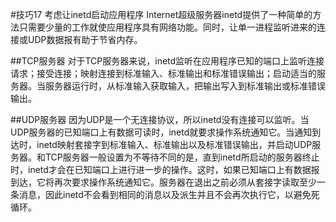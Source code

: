 #技巧17 考虑让inetd启动应用程序
Internet超级服务器inetd提供了一种简单的方法只需要少量的工作就使应用程序具有网络功能。同时，让单一进程监听进来的连接或UDP数据报有助于节省内存。

##TCP服务器
对于TCP服务器来说，inetd监听在应用程序已知的端口上监听连接请求；接受连接；映射连接到标准输入、标准输出和标准错误输出；启动适当的服务器。当服务器运行时，从标准输入获取输入，把输出写入到标准输出或标准错误输出。

##UDP服务器
因为UDP是一个无连接协议，所以inetd没有连接可以监听。当UDP服务器的已知端口上有数据可读时，inetd就要求操作系统通知它。当通知到达时，inetd映射套接字到标准输入、标准输出以及标准错误输出，并启动UDP服务器。和TCP服务器一般设置为不等待不同的是，直到inetd所启动的服务器终止时，inetd才会在已知端口上进行进一步的操作。这时，如果已知端口上有数据报到达，它将再次要求操作系统通知它。服务器在退出之前必须从套接字读取至少一条消息，因此inetd不会看到相同的消息以及派生并且不会再次执行它，以避免死循环。